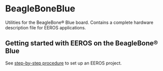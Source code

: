 # BeagleBoneBlue

Utilities for the BeagleBone® Blue board. 
Contains a complete hardware description file for EEROS applications.


## Getting started with EEROS on the BeagleBone® Blue

See [step-by-step procedure](https://wiki.eeros.org/getting_started) to set up an EEROS project. 
